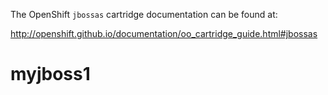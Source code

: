 The OpenShift `jbossas` cartridge documentation can be found at:

http://openshift.github.io/documentation/oo_cartridge_guide.html#jbossas
# myjboss1
